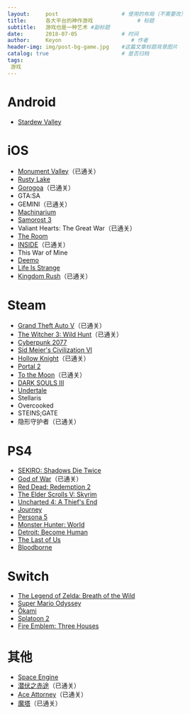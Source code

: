 ```yaml
---
layout:     post                    # 使用的布局（不需要改）
title:      各大平台的神作游戏              # 标题 
subtitle:   游戏也是一种艺术 #副标题
date:       2018-07-05              # 时间
author:     Keyon                      # 作者
header-img: img/post-bg-game.jpg    #这篇文章标题背景图片
catalog: true                       # 是否归档
tags:
 游戏
---
```


# Android
* [Stardew Valley](https://www.stardewvalley.net/)

# iOS
* [Monument Valley](https://www.monumentvalleygame.com/mv1)（已通关）
* [Rusty Lake](http://www.rustylake.com/)
* [Gorogoa](http://gorogoa.com/)（已通关）
* GTA:SA
* GEMINI（已通关）
* [Machinarium](https://amanita-design.net/games/machinarium.html)
* [Samorost 3](https://amanita-design.net/games/samorost3.html)
* Valiant Hearts: The Great War（已通关）
* [The Room](https://www.fireproofgames.com/games/the-room)
* [INSIDE](https://playdead.com/games/inside/)（已通关）
* This War of Mine
* [Deemo](https://www.rayark.com/g/deemo/)
* [Life Is Strange](https://lifeisstrange.square-enix-games.com/en-us)
* [Kingdom Rush](http://www.kingdomrush.com/)（已通关）

# Steam
* [Grand Theft Auto V](https://www.rockstargames.com/V/)（已通关）
* [The Witcher 3: Wild Hunt](https://thewitcher.com/en/witcher3)（已通关）
* [Cyberpunk 2077](https://www.cyberpunk.net/)
* [Sid Meier's Civilization VI](https://civilization.com/)
* [Hollow Knight](https://hollowknight.com/)（已通关）
* [Portal 2](http://www.thinkwithportals.com/)
* [To the Moon](https://freebirdgames.com/zh/to_the_moon/)（已通关）
* [DARK SOULS III](https://en.bandainamcoent.eu/dark-souls/dark-souls-iii)
* [Undertale](https://undertale.com/)
* Stellaris
* Overcooked
* STEINS;GATE
* 隐形守护者（已通关）

# PS4
* [SEKIRO: Shadows Die Twice](https://www.sekirothegame.com/)
* [God of War](https://godofwar.playstation.com/)（已通关）
* [Red Dead: Redemption 2](https://www.rockstargames.com/reddeadredemption2/)
* [The Elder Scrolls V: Skyrim](www.elderscrolls.com)
* [Uncharted 4: A Thief's End](https://www.unchartedthegame.com/en-us/)
* [Journey](http://thatgamecompany.com/journey/)
* [Persona 5](http://persona5.jp/)
* [Monster Hunter: World](http://www.capcom.co.jp/monsterhunter/world/)
* [Detroit: Become Human](https://www.playstation.com/en-us/games/detroit-become-human-ps4/)
* [The Last of Us](https://www.thelastofus.playstation.com/)
* [Bloodborne](https://www.playstation.com/en-us/games/bloodborne-ps4/)

# Switch
* [The Legend of Zelda: Breath of the Wild](https://www.nintendo.co.jp/zelda/)
* [Super Mario Odyssey](https://supermario.nintendo.com/)
* [Ōkami](http://www.capcom.co.jp/o-kami/)
* [Splatoon 2](https://splatoon.nintendo.com/)
* [Fire Emblem: Three Houses](https://www.nintendo.com/games/detail/fire-emblem-three-houses-switch/)

# 其他
* [Space Engine](http://spaceengine.org/)
* [潜伏之赤途](https://ssz66666.github.io/qfzct-66rpg/)（已通关）
* [Ace Attorney](http://www.ace-attorney.com/)（已通关）
* [魔塔](http://www.4399.com/flash/1749_1.htm)（已通关）